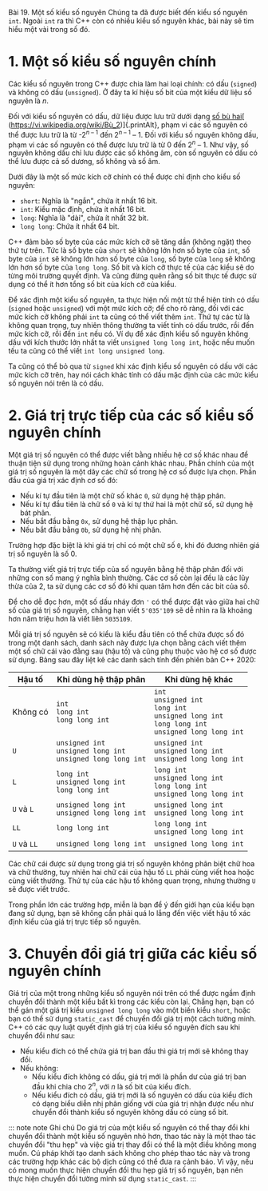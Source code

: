 Bài 19. Một số kiểu số nguyên
Chúng ta đã được biết đến kiểu số nguyên `int`. Ngoài `int` ra thì C++ còn có nhiều kiểu số nguyên khác, bài này sẽ tìm
hiểu một vài trong số đó.

# 1. Một số kiểu số nguyên chính

Các kiểu số nguyên trong C++ được chia làm hai loại chính: có dấu (`signed`) và không có dấu (`unsigned`). Ở đây ta kí
hiệu số bit của một kiểu dữ liệu số nguyên là *n*.

Đối với kiểu số nguyên có dấu, dữ liệu được lưu trữ dưới dạng [số bù hai](https://vi.wikipedia.org/wiki/Bù_2)[
(https://vi.wikipedia.org/wiki/Bù_2)]{.printAlt}, phạm vi các số nguyên có thể được lưu trữ là từ -2<sup>*n* – 1</sup>
đến 2<sup>*n* – 1</sup> – 1. Đối với kiểu số nguyên không dấu, phạm vi các số nguyên có thể được lưu trữ là từ 0 đến
2<sup>*n*</sup> – 1. Như vậy, số nguyên không dấu chỉ lưu được các số không âm, còn số nguyên có dấu có thể lưu được cả
số dương, số không và số âm.

Dưới đây là một số mức kích cỡ chính có thể được chỉ định cho kiểu số nguyên:
- `short`: Nghĩa là "ngắn", chứa ít nhất 16 bit.
- `int`: Kiểu mặc định, chứa ít nhất 16 bit.
- `long`: Nghĩa là "dài", chứa ít nhất 32 bit.
- `long long`: Chứa ít nhất 64 bit.

C++ đảm bảo số byte của các mức kích cỡ sẽ tăng dần (không ngặt) theo thứ tự trên. Tức là số byte của `short` sẽ không
lớn hơn số byte của `int`, số byte của `int` sẽ không lớn hơn số byte của `long`, số byte của `long` sẽ không lớn hơn số
byte của `long long`. Số bit và kích cỡ thực tế của các kiểu sẽ do từng môi trường quyết định. Và cũng đừng quên rằng số
bit thực tế được sử dụng có thể ít hơn tổng số bit của kích cỡ của kiểu.

Để xác định một kiểu số nguyên, ta thực hiện nối một từ thể hiện tính có dấu (`signed` hoặc `unsigned`) với một mức kích
cỡ; để cho rõ ràng, đối với các mức kích cỡ không phải `int` ta cũng có thể viết thêm `int`. Thứ tự các từ là không quan
trọng, tuy nhiên thông thường ta viết tính có dấu trước, rồi đến mức kích cỡ, rồi đến `int` nếu có. Ví dụ để xác định
kiểu số nguyên không dấu với kích thước lớn nhất ta viết `unsigned long long int`, hoặc nếu muốn tếu ta cũng có thể viết
`int long unsigned long`.

Ta cũng có thể bỏ qua từ `signed` khi xác định kiểu số nguyên có dấu với các mức kích cỡ trên, hay nói cách khác tính có
dấu mặc định của các mức kiểu số nguyên nói trên là có dấu.

# 2. Giá trị trực tiếp của các số kiểu số nguyên chính

Một giá trị số nguyên có thể được viết bằng nhiều hệ cơ số khác nhau để thuận tiện sử dụng trong những hoàn cảnh khác
nhau. Phần chính của một giá trị số nguyên là một dãy các chữ số trong hệ cơ số được lựa chọn. Phần đầu của giá trị xác
định cơ số đó:

- Nếu kí tự đầu tiên là một chữ số khác `0`, sử dụng hệ thập phân.
- Nếu kí tự đầu tiên là chữ số `0` và kí tự thứ hai là một chữ số, sử dụng hệ bát phân.
- Nếu bắt đầu bằng `0x`, sử dụng hệ thập lục phân.
- Nếu bắt đầu bằng `0b`, sử dụng hệ nhị phân.

Trường hợp đặc biệt là khi giá trị chỉ có một chữ số `0`, khi đó đương nhiên giá trị số nguyên là số 0.

Ta thường viết giá trị trực tiếp của số nguyên bằng hệ thập phân đối với những con số mang ý nghĩa bình thường. Các cơ
số còn lại đều là các lũy thừa của 2, ta sử dụng các cơ số đó khi quan tâm hơn đến các bit của số.

Để cho dễ đọc hơn, một số dấu nháy đơn `'` có thể được đặt vào giữa hai chữ số của giá trị số nguyên, chẳng hạn viết
`5'035'109` sẽ dễ nhìn ra là khoảng hơn năm triệu hơn là viết liên `5035109`.

Mỗi giá trị số nguyên sẽ có kiểu là kiểu đầu tiên có thể chứa được số đó trong một danh sách, danh sách này được lựa
chọn bằng cách viết thêm một số chữ cái vào đằng sau (hậu tố) và cũng phụ thuộc vào hệ cơ số được sử dụng. Bảng sau đây
liệt kê các danh sách tính đến phiên bản C++ 2020:

| Hậu tố | Khi dùng hệ thập phân | Khi dùng hệ khác |
| --- | --- | --- |
| Không có | `int`<br/>`long int`<br/>`long long int` | `int`<br/>`unsigned int`<br/>`long int`<br/>`unsigned long int`<br/>`long long int`<br/>`unsigned long long int` |
| `U` | `unsigned int`<br/>`unsigned long int`<br/>`unsigned long long int` | `unsigned int`<br/>`unsigned long int`<br/>`unsigned long long int` |
| `L` | `long int`<br/>`unsigned long int`<br/>`long long int` | `long int`<br/>`unsigned long int`<br/>`long long int`<br/>`unsigned long long int` |
| `U` và `L` | `unsigned long int`<br/>`unsigned long long int` | `unsigned long int`<br/>`unsigned long long int` |
| `LL` | `long long int` | `long long int`<br/>`unsigned long long int` |
| `U` và `LL` | `unsigned long long int` | `unsigned long long int` |

Các chữ cái được sử dụng trong giá trị số nguyên không phân biệt chữ hoa và chữ thường, tuy nhiên hai chữ cái của hậu tố
`LL` phải cùng viết hoa hoặc cùng viết thường. Thứ tự của các hậu tố không quan trọng, nhưng thường `U` sẽ được viết
trước.

Trong phần lớn các trường hợp, miễn là bạn để ý đến giới hạn của kiểu bạn đang sử dụng, bạn sẽ không cần phải quá lo
lắng đến việc viết hậu tố xác định kiểu của giá trị trực tiếp số nguyên.

# 3. Chuyển đổi giá trị giữa các kiểu số nguyên chính

Giá trị của một trong những kiểu số nguyên nói trên có thể được ngầm định chuyển đổi thành một kiểu bất kì trong các
kiểu còn lại. Chẳng hạn, bạn có thể gán một giá trị kiểu `unsigned long long` vào một biến kiểu `short`, hoặc bạn có thể
sử dụng `static_cast` để chuyển đổi giá trị một cách tường minh. C++ có các quy luật quyết định giá trị của kiểu số
nguyên đích sau khi chuyển đổi như sau:

- Nếu kiểu đích có thể chứa giá trị ban đầu thì giá trị mới sẽ không thay đổi.
- Nếu không:
  - Nếu kiểu đích không có dấu, giá trị mới là phần dư của giá trị ban đầu khi chia cho 2<sup>*n*</sup>, với *n* là số
  	bit của kiểu đích.
  - Nếu kiểu đích có dấu, giá trị mới là số nguyên có dấu của kiểu đích có dạng biểu diễn nhị phân giống với của giá trị
  	nhận được nếu như chuyển đổi thành kiểu số nguyên không dấu có cùng số bit.

::: note note Ghi chú
Do giá trị của một kiểu số nguyên có thể thay đổi khi chuyển đổi thành một kiểu số nguyên nhỏ hơn, thao tác này là một
thao tác chuyển đổi "thu hẹp" và việc giá trị thay đổi có thể là một điều không mong muốn. Cú pháp khởi tạo danh sách
không cho phép thao tác này và trong các trường hợp khác các bộ dịch cũng có thể đưa ra cảnh báo. Vì vậy, nếu có mong
muốn thực hiện chuyển đổi thu hẹp giá trị số nguyên, bạn nên thực hiện chuyển đổi tường minh sử dụng `static_cast`.
:::